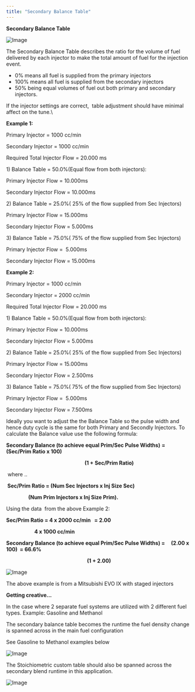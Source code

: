 ```yaml
---
title: "Secondary Balance Table"
---
```


**Secondary Balance Table**&nbsp;


![Image](</lib/Z Axis50.jpg>)


The Secondary Balance Table describes the ratio for the volume of fuel delivered by each injector to make the total amount of fuel for the injection event.&nbsp;

* &#48;% means all fuel is supplied from the primary injectors
* &#49;00% means all fuel is supplied from the secondary injectors
* &#53;0% being equal volumes of fuel out both primary and secondary injectors.&nbsp;

If the injector settings are correct,&nbsp; table adjustment should have minimal affect on the tune.\

**Example 1:**


Primary Injector = 1000 cc/min

Secondary Injector = 1000 cc/min

Required Total Injector Flow = 20.000 ms


&#49;) Balance Table = 50.0%(Equal flow from both injectors):

Primary Injector Flow = 10.000ms

Secondary Injector Flow = 10.000ms


&#50;) Balance Table = 25.0%( 25% of the flow supplied from Sec Injectors)

Primary Injector Flow = 15.000ms

Secondary Injector Flow = 5.000ms


&#51;) Balance Table = 75.0%( 75% of the flow supplied from Sec Injectors)

Primary Injector Flow =&nbsp; 5.000ms

Secondary Injector Flow = 15.000ms


**Example 2:**


Primary Injector = 1000 cc/min

Secondary Injector = 2000 cc/min

Required Total Injector Flow = 20.000 ms


&#49;) Balance Table = 50.0%(Equal flow from both injectors):

Primary Injector Flow = 10.000ms

Secondary Injector Flow = 5.000ms


&#50;) Balance Table = 25.0%( 25% of the flow supplied from Sec Injectors)

Primary Injector Flow = 15.000ms

Secondary Injector Flow = 2.500ms


&#51;) Balance Table = 75.0%( 75% of the flow supplied from Sec Injectors)

Primary Injector Flow =&nbsp; 5.000ms

Secondary Injector Flow = 7.500ms


Ideally you want to adjust the the Balance Table so the pulse width and hence duty cycle is the same for both Primary and Secondly Injectors. To calculate the Balance value use the following formula:


**Secondary Balance (to achieve equal Prim/Sec Pulse Widths)** **=&nbsp; (Sec/Prim Ratio x 100)**&nbsp;

**&nbsp; &nbsp; &nbsp; &nbsp; &nbsp; &nbsp; &nbsp; &nbsp; &nbsp; &nbsp; &nbsp; &nbsp; &nbsp; &nbsp; &nbsp; &nbsp; &nbsp; &nbsp; &nbsp; &nbsp; &nbsp; &nbsp; &nbsp; &nbsp; &nbsp; &nbsp; &nbsp; &nbsp; &nbsp; &nbsp; &nbsp; &nbsp; (1 + Sec/Prim Ratio)**


&nbsp;where ..


**&nbsp;Sec/Prim Ratio = (Num Sec Injectors x Inj Size Sec)**&nbsp;

**&nbsp; &nbsp; &nbsp; &nbsp; &nbsp; &nbsp; &nbsp; &nbsp; &nbsp; (Num Prim Injectors x Inj Size Prim).**


Using the data&nbsp; from the above Example 2:


**Sec/Prim Ratio = 4 x 2000 cc/min &nbsp; = 2.00**&nbsp;

**&nbsp;&nbsp; &nbsp; &nbsp; &nbsp; &nbsp; &nbsp; &nbsp; &nbsp; &nbsp; &nbsp; &nbsp; 4 x 1000 cc/min**


**Secondary Balance (to achieve equal Prim/Sec Pulse Widths) = &nbsp; &nbsp; (2.00 x 100)&nbsp; = 66.6%**

**&nbsp; &nbsp; &nbsp; &nbsp; &nbsp; &nbsp; &nbsp; &nbsp; &nbsp; &nbsp; &nbsp; &nbsp; &nbsp; &nbsp; &nbsp; &nbsp; &nbsp; &nbsp; &nbsp; &nbsp; &nbsp; &nbsp; &nbsp; &nbsp; &nbsp; &nbsp; &nbsp; &nbsp; &nbsp; &nbsp; &nbsp; &nbsp; &nbsp; (1 + 2.00)** &nbsp;


![Image](</lib/Secondary Balance Table.jpg>)

The above example is from a Mitsubishi EVO IX with staged injectors


**Getting creative...**

In the case where 2 separate fuel systems are utilized with 2 different fuel types. Example: Gasoline and Methanol

The secondary balance table becomes the runtime the fuel density change is spanned across in the main fuel configuration

See Gasoline to Methanol examples below

![Image](</lib/Duel fuel balance.jpg>)

The Stoichiometric custom table should also be spanned across the secondary blend runtime in this application.

![Image](</lib/Duel fuel balance 2.jpg>)





